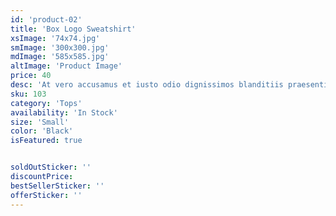 ```yaml
---
id: 'product-02'
title: 'Box Logo Sweatshirt'
xsImage: '74x74.jpg'
smImage: '300x300.jpg'
mdImage: '585x585.jpg'
altImage: 'Product Image'
price: 40
desc: 'At vero accusamus et iusto odio dignissimos blanditiis praesentiums dolores molest.'
sku: 103
category: 'Tops'
availability: 'In Stock'
size: 'Small'
color: 'Black'
isFeatured: true


soldOutSticker: ''
discountPrice: 
bestSellerSticker: ''
offerSticker: ''
---
```

